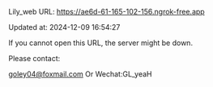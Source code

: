 Lily_web URL: https://ae6d-61-165-102-156.ngrok-free.app

Updated at: 2024-12-09 16:54:27

If you cannot open this URL, the server might be down.

Please contact: 

goley04@foxmail.com Or Wechat:GL_yeaH